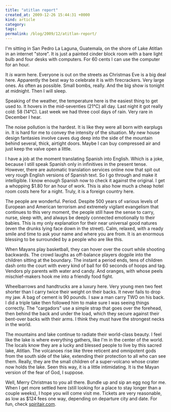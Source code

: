 ```yaml
---
title: "atitlan report"
created_at: 2009-12-26 15:44:31 +0000
kind: article
category: 
tags: 
permalink: /blog/2009/12/atitlan-report/
---
```


I'm sitting in San Pedro La Laguna, Guatemala, on the shore of Lake Atitlan in an internet "store". It is just a painted cinder block room with a bare light bulb and four desks with computers. For 60 cents I can use the computer for an hour.

It _is_ warm here. Everyone is out on the streets as Christmas Eve is a big deal here. Apparently the best way to celebrate it is with firecrackers. Very large ones. As often as possible. Small bombs, really. And the big show is tonight at midnight. Then I will sleep.

Speaking of the weather, the temperature here is the easiest thing to get used to. It hovers in the mid-seventies (21°C) all day. Last night it got really cold: 58 (14°C). Last week we had three cool days of rain. Very rare in December I hear.

The noise pollution is the hardest. It is like they were all born with earplugs in. It is hard for me to convey the intensity of the situation. My new house design fantasies involve caves dug deep into the side of the mountain behind several, thick, airtight doors. Maybe I can buy compressed air and just keep the valve open a little.

I have a job at the moment translating Spanish into English. Which is a joke, because I still speak Spanish only in infinitives in the present tense. However, there are automatic translation services online now that spit out very rough English versions of Spanish text. So I go through and make it intelligible. I know enough Spanish now to check it against the original. I get a whopping $1.80 for an hour of work. This is also how much a cheap hotel room costs here for a night. Truly, it is a foreign country here.

The people are wonderful. Period. Despite 500 years of various levels of European and American terrorism and extremely vigilant evangelism that continues to this very moment, the people still have the sense to carry, nurse, sleep with, and always be deeply connected emotionally to their babies. This is my only explanation for their near universal good natures (even the drunks lying face down in the street). Calm, relaxed, with a ready smile and time to ask your name and where you are from. It is an enormous blessing to be surrounded by a people who are like this.

When Mayans play basketball, they can hover over the court while shooting backwards. The crowd laughs as off-balance players dogpile into the children sitting at the boundary. The instant a period ends, tens of children dash onto the court with every kind of ball for 60 seconds of hoops and tag. Vendors ply parents with water and candy. And oranges, with whose peels mischief-makers hook me into a friendly food fight.

Wheelbarrows and handtrucks are a luxury here. Very young men two feet shorter than I carry twice their weight on their backs. It never fails to drop my jaw. A bag of cement is 90 pounds. I saw a man carry TWO on his back. I did a triple take then followed him to make sure I was seeing things correctly. The "cargadors" use a simple strap that goes over the forehead, then behind the back and under the load, which they secure against their bent-over backs with their arms. I think they must have the strongest necks in the world.

The mountains and lake continue to radiate their world-class beauty. I feel like the lake is where everything gathers, like I'm in the center of the world. The locals know they are a lucky and blessed people to live by this sacred lake, Atitlan. The volcanoes rise like three reticent and omnipotent gods from the south side of the lake, extending their protection to all who can see them. Really, they are the small children of a super-volcano whose crater now holds the lake. Seen this way, it is a little intimidating. It is the Mayan version of the fear of God, I suppose.

Well, Merry Christmas to you all there. Bundle up and sip an egg nog for me. When I get more settled here (still looking for a place to stay longer than a couple weeks), I hope you will come visit me. Tickets are very reasonable, as low as $124 fees one way, depending on departure city and date. For fun, check [spiritair.com][1].

   [1]: http://www.spiritair.com
